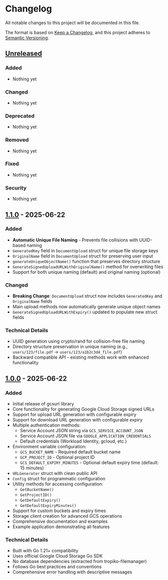 # Changelog

All notable changes to this project will be documented in this file.

The format is based on [Keep a Changelog](https://keepachangelog.com/en/1.0.0/),
and this project adheres to [Semantic Versioning](https://semver.org/spec/v2.0.0.html).

## [Unreleased]

### Added
- Nothing yet

### Changed
- Nothing yet

### Deprecated
- Nothing yet

### Removed
- Nothing yet

### Fixed
- Nothing yet

### Security
- Nothing yet

## [1.1.0] - 2025-06-22

### Added
- **Automatic Unique File Naming** - Prevents file collisions with UUID-based naming
- `GeneratedKey` field in `DocumentUpload` struct for unique file storage keys
- `OriginalName` field in `DocumentUpload` struct for preserving user input
- `generateUniqueObjectName()` function that preserves directory structure
- `GenerateSignedUploadURLWithOriginalName()` method for overwriting files
- Support for both unique naming (default) and original naming (optional)

### Changed
- **Breaking Change**: `DocumentUpload` struct now includes `GeneratedKey` and `OriginalName` fields
- Main upload methods now automatically generate unique object names
- `GenerateSignedUploadURLWithExpiry()` updated to populate new struct fields

### Technical Details
- UUID generation using crypto/rand for collision-free file naming
- Directory structure preservation in unique naming (e.g., `users/123/file.pdf` → `users/123/a1b2c3d4_file.pdf`)
- Backward compatible API - existing methods work with enhanced functionality

## [1.0.0] - 2025-06-22

### Added
- Initial release of gcsurl library
- Core functionality for generating Google Cloud Storage signed URLs
- Support for upload URL generation with configurable expiry
- Support for download URL generation with configurable expiry
- Multiple authentication methods:
  - Service Account JSON string via `GCS_SERVICE_ACCOUNT_JSON`
  - Service Account JSON file via `GOOGLE_APPLICATION_CREDENTIALS`
  - Default credentials (Workload Identity, gcloud, etc.)
- Environment variable configuration:
  - `GCS_BUCKET_NAME` - Required default bucket name
  - `GCP_PROJECT_ID` - Optional project ID
  - `GCS_DEFAULT_EXPIRY_MINUTES` - Optional default expiry time (default: 15 minutes)
- `URLGenerator` struct with clean public API
- `Config` struct for programmatic configuration
- Utility methods for accessing configuration:
  - `GetBucketName()`
  - `GetProjectID()`
  - `GetDefaultExpiry()`
  - `GetDefaultExpiryMinutes()`
- Support for custom buckets and expiry times
- Storage client creation for advanced GCS operations
- Comprehensive documentation and examples
- Example application demonstrating all features

### Technical Details
- Built with Go 1.21+ compatibility
- Uses official Google Cloud Storage Go SDK
- No database dependencies (extracted from tropiko-filemanager)
- Follows Go best practices and conventions
- Comprehensive error handling with descriptive messages

[Unreleased]: https://github.com/tropikoearth/gcsurl/compare/v1.1.0...HEAD
[1.1.0]: https://github.com/tropikoearth/gcsurl/compare/v1.0.0...v1.1.0
[1.0.0]: https://github.com/tropikoearth/gcsurl/releases/tag/v1.0.0